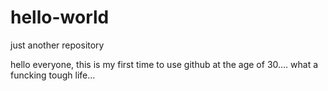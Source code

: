 # hello-world
just another repository

hello everyone, this is my first time to use github at the age of 30....
what a funcking tough life...

